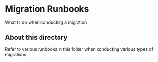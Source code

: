 # Migration Runbooks

What to do when conducting a migration

## About this directory

Refer to various runbooks in this folder when conducting various types of migrations
